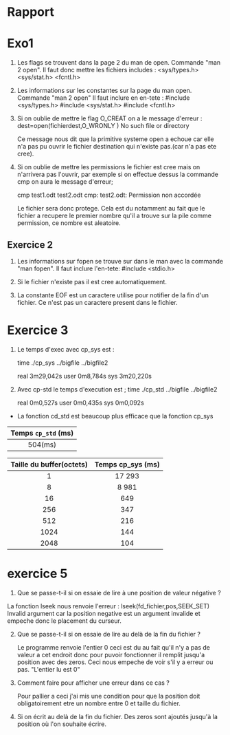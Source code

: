 # Rapport

# Exo1



1. Les flags se trouvent dans la page 2 du man de open. Commande "man 2 open".
Il faut donc mettre les fichiers includes : 
    <sys/types.h>
    <sys/stat.h>
    <fcntl.h>

2. Les informations sur les constantes sur la page du man open. Commande "man 2 open"
Il faut inclure en en-tete :
    #include <sys/types.h>
    #include <sys/stat.h>
    #include <fcntl.h>

3. Si on oublie de mettre le flag O_CREAT on a le message d'erreur :
    dest=open(fichierdest,O_WRONLY )
    No such file or directory
    
    Ce message nous dit que la primitive systeme open a echoue car elle n'a pas pu ouvrir le fichier destination qui n'existe pas.(car n'a pas ete cree).

4. Si on oublie de mettre les permissions le fichier est cree mais on n'arrivera pas l'ouvrir, par exemple si on effectue dessus la commande cmp on aura le message d'erreur;

    cmp test1.odt test2.odt 
    cmp: test2.odt: Permission non accordée

    Le fichier sera donc protege.
    Cela est du notamment au fait que le fichier a recupere le premier nombre qu'il a trouve sur la pile comme permission, ce nombre est aleatoire.

## Exercice 2


1. Les informations sur fopen se trouve sur dans le man avec la commande "man fopen".
    Il faut inclure l'en-tete: 
        #include <stdio.h>

2. Si le fichier n'existe pas il est cree automatiquement.

3. La constante EOF est un caractere utilise pour notifier de la fin d'un fichier. Ce n'est pas un caractere present dans le fichier.

# Exercice 3

1. Le temps d'exec avec cp_sys est :

    time ./cp_sys ../bigfile ../bigfile2

    real	3m29,042s
    user	0m8,784s
    sys	3m20,220s

2. Avec cp-std le temps d'execution est ;
    time ./cp_std ../bigfile ../bigfile2

    real	0m0,527s
    user	0m0,435s
    sys	0m0,092s


- La fonction cd_std est beaucoup plus efficace que la fonction cp_sys

| Temps `cp_std` (ms)|
|:----------------:|
| 504(ms)|


| Taille du buffer(octets) | Temps cp_sys (ms) |
|:------------------------:|:-----------------:|
|            1             |      17 293       | 
|            8             |      8 981        | 
|            16            |       649         | 
|           256            |       347         |
|           512            |       216         |
|           1024           |       144         |
|           2048           |        104        |


# exercice 5

1.  Que se passe-t-il si on essaie de lire à une position de valeur négative ?

La fonction lseek nous renvoie l'erreur :
    lseek(fd_fichier,pos,SEEK_SET)
    Invalid argument
    car la position negative est un argument invalide et empeche donc le placement du curseur.

2. Que se passe-t-il si on essaie de lire au delà de la fin du fichier ?

    Le programme renvoie l'entier 0 ceci est du au fait qu'il n'y a pas de valeur a cet endroit donc
    pour puvoir fonctionner il remplit jusqu'a position avec des zeros. Ceci nous empeche de voir s'il y a erreur ou pas.
        "L'entier lu est 0"

3.  Comment faire pour afficher une erreur dans ce cas ?

    Pour pallier a ceci j'ai mis une condition pour que la position doit obligatoirement etre un nombre entre 0 et taille du fichier.

4. Si on écrit au delà de la fin du fichier. Des zeros sont ajoutés jusqu'à la position où l'on souhaite écrire.